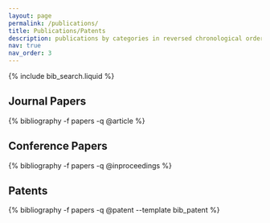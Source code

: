```yaml
---
layout: page
permalink: /publications/
title: Publications/Patents
description: publications by categories in reversed chronological order. generated by jekyll-scholar.
nav: true
nav_order: 3
---
```






<!-- _pages/publications.md -->

<!-- Bibsearch Feature -->

{% include bib_search.liquid %}

<div class="publications">


<h2>Journal Papers</h2>
{% bibliography -f papers -q @article %}

<h2>Conference Papers</h2>
{% bibliography -f papers -q @inproceedings %}

<h2>Patents</h2>
{% bibliography -f papers -q @patent --template bib_patent %}

</div>
